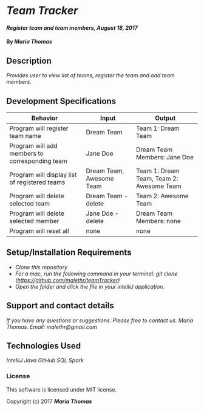 # _Team Tracker_

#### _Register team and team members, August 18, 2017_

#### By _**Maria Thomas**_

## Description

_Provides user to view list of teams, register the team and add team members._

## Development Specifications

| Behavior      | Input | Output |
| ------------- | ------------- | ------------- |
| Program will register team name| Dream Team  | Team 1: Dream Team  |
| Program will add members to corresponding team | Jane Doe | Dream Team Members: Jane Doe |
| Program will display list of registered teams  | Dream Team, Awesome Team  | Team 1: Dream Team, Team 2: Awesome Team  |
| Program will delete selected team  | Dream Team - delete  | Team 2: Awesome Team  |
| Program will delete selected member  | Jane Doe - delete  | Dream Team Members: none  |
| Program will reset all | none | none  |

## Setup/Installation Requirements

* _Clone this repository_
* _For a mac, run the following command in your terminal:
git clone (https://github.com/malethr/teamTracker)_
* _Open the folder and click the file in your intelliJ application._

## Support and contact details

_If you have any questions or suggestions. Please free to contact us._
_Maria Thomas. Email: malethr@gmail.com_

## Technologies Used

_IntelliJ_
_Java_
_GitHub_
_SQL_
_Spark_

### License

This software is licensed under MIT license.

Copyright (c) 2017 **_Maria Thomas_**
